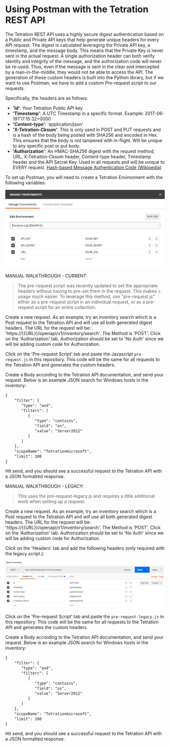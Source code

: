 # Using Postman with the Tetration REST API

The Tetration REST API uses a highly secure digest authentication based on a Public and Private API keys that help generate unique headers for every API request.  The digest is calculated leveraging the Private API key, a timestamp, and the message body.  This means that the Private Key is never sent in the actual request.  A single authorization header can both verify identity and integrity of the message, and the authorization code will never be re-used.  Thus, even if the message is sent in the clear and intercepted by a man-in-the-middle, they would not be able to access the API.  The generation of these custom headers is built into the Python library, but if we want to use Postman, we have to add a custom Pre-request script to our requests.
 
Specifically, the headers are as follows:
* **'Id'**: Your Tetration Public API key
* **'Timestamp'**: A UTC Timestamp in a specific format.  Example: 2017-06-19T17:15:32+0000
* **'Content-type'**: 'application/json'
* **'X-Tetration-Cksum'**: This is only used in POST and PUT requests and is a hash of the body being posted with SHA256 and encoded in Hex.  This ensures that the body is not tampered with in-flight.  Will be unique to any specific post or put body.
* **'Authorization'**: An HMAC-SHA256 digest with the request method, URL, X-Tetraiton-Cksum header, Content-type header, Timestamp header and the API Secret Key.  Used in all requests and will be unique to EVERY request. [Hash-based Message Authentication Code (Wikipedia)](https://en.wikipedia.org/wiki/Hash-based_message_authentication_code)
 
To set up Postman, you will need to create a Tetration Environment with the following variables:

![alt text](Environment.png "Environment Variable Screenshot")
 

MANUAL WALKTHROUGH - CURRENT:

>The pre-request script was recently updated to set the appropriate headers without having to pre-set them in the request.  This makes > usage much easier.  To leverage this method, use "pre-request.js" either as a pre-request script in an individual request, or as a pre-request script for an entire collection.

Create a new request.  As an example, try an inventory search which is a Post request to the Tetration API and will use all both generated digest headers.  The URL for the request will be: 'https://{{URL}}/openapi/v1/inventory/search'.  The Method is 'POST'.  Click on the 'Authorization' tab.  Authorization should be set to 'No Auth' since we will be adding custom code for Authorization.
 
Click on the 'Pre-request Script' tab and paste the Javascript `pre-request.js` in this repository.  This code will be the same for all requests to the Tetration API and generates the custom headers.
 
Create a Body according to the Tetration API documentation, and send your request.  Below is an example JSON search for Windows hosts in the inventory:
``` 
{
    "filter": {
       "type": "and",
       "filters": [
          {
             "type": "contains",
             "field": "os",
             "value": "Server2012"
          }
       ]
    },
    "scopeName": "Tetrationmicrosoft",
    "limit": 100
}
```

Hit send, and you should see a successful request to the Tetration API with a JSON formatted response.


MANUAL WALKTHROUGH - LEGACY:

>This uses the pre-request-legacy.js and requires a little additional work when setting up a request. 

Create a new request.  As an example, try an inventory search which is a Post request to the Tetration API and will use all both generated digest headers.  The URL for the request will be: 'https://{{URL}}/openapi/v1/inventory/search'.  The Method is 'POST'.  Click on the 'Authorization' tab.  Authorization should be set to 'No Auth' since we will be adding custom code for Authorization.

Click on the 'Headers' tab and add the following headers (only required with the legacy script.):

![alt text](Headers.png "Headers Screenshot")
 
Click on the 'Pre-request Script' tab and paste the `pre-request-legacy.js` in this repository.  This code will be the same for all requests to the Tetration API and generates the custom headers.
 
Create a Body according to the Tetration API documentation, and send your request.  Below is an example JSON search for Windows hosts in the inventory:
``` 
{
    "filter": {
       "type": "and",
       "filters": [
          {
             "type": "contains",
             "field": "os",
             "value": "Server2012"
          }
       ]
    },
    "scopeName": "Tetrationmicrosoft",
    "limit": 100
}
```
 
Hit send, and you should see a successful request to the Tetration API with a JSON formatted response.